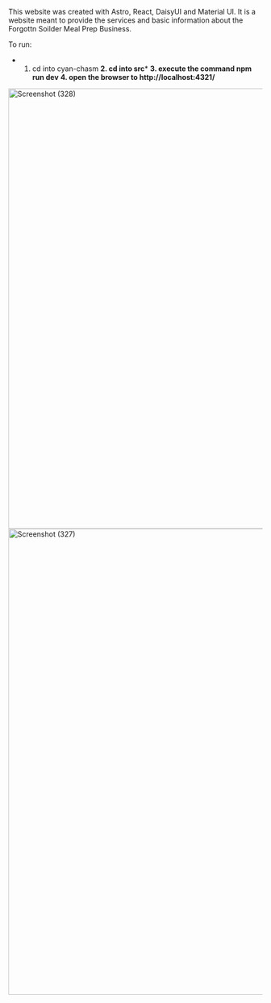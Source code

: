 This website was created with Astro, React, DaisyUI and Material UI. It is a website meant to provide the services and basic information about the Forgottn Soilder Meal Prep Business.

To run:

- 1.  cd into cyan-chasm
**2.  cd into src***
**3.  execute the command npm run dev**
**4.  open the browser to http://localhost:4321/**







<img width="1914" height="873" alt="Screenshot (328)" src="https://github.com/user-attachments/assets/6b94c0cc-623f-42b8-9202-95f86bfc3c4c" />

<img width="1891" height="924" alt="Screenshot (327)" src="https://github.com/user-attachments/assets/87d6bd23-0e9f-48a2-88d2-2ec94ec76da3" />
